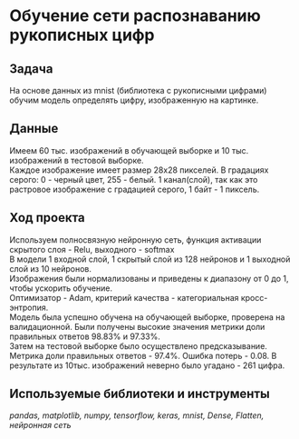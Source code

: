 # Обучение сети распознаванию рукописных цифр
## Задача

На основе данных из mnist (библиотека с рукописными цифрами) обучим модель определять цифру, изображенную на картинке. 

## Данные

Имеем 60 тыс. изображений в обучающей выборке и 10 тыс. изображений в тестовой выборке.  
Каждое изображение имеет размер 28х28 пикселей. В градациях серого: 0 - черный цвет, 255 - белый. 1 канал(слой), так как это растровое изображение с градацией серого, 1 байт - 1 пиксель.

## Ход проекта

Используем полносвязную нейронную сеть, функция активации скрытого слоя - Relu, выходного - softmax  
В модели 1 входной слой, 1 скрытый слой из 128 нейронов и 1 выходной слой из 10 нейронов.  
Изображения были нормализованы и приведены к диапазону от 0 до 1, чтобы ускорить обучение.   
Оптимизатор - Adam, критерий качества - категориальная кросс-энтропия.  
Модель была успешно обучена на обучающей выборке, проверена на валидационной. Были получены высокие значения метрики доли правильных ответов 98.83% и 97.33%.  
Затем на тестовой выборке было осуществлено предсказывание. Метрика доли правильных ответов - 97.4%. Ошибка потерь - 0.08. В результате из 10тыс. изображений неверно было угадано - 261 цифра.

## Используемые библиотеки и инструменты

*pandas, matplotlib, numpy, tensorflow, keras, mnist, Dense, Flatten, нейронная сеть*
